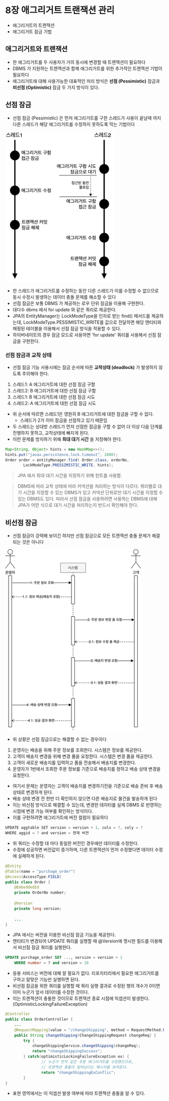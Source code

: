 # 8장 애그리거트 트랜잭션 관리
- 애그리거트의 트랜잭션
- 애그리거트 잠금 기법

## 애그리거트와 트랜잭션
- 한 애그리거트를 두 사용자가 거의 동시에 변경할 때 트랜잭션이 필요하다
- DBMS 가 지원하는 트랜잭션과 함께 애그리거트를 위한 추가적인 트랜잭션 기법이 필요하다
- 애그리거트에 대해 사용가능한 대표적인 처리 방식은 **선점 (Pessimistic)** 잠금과 **비선점 (Optimistic)** 잠금 두 가지 방식이 있다.

## 선점 잠금
- 선점 잠금 (Pessimistic) 은 먼저 애그리거트를 구한 스레드가 사용이 끝날때 까지 다른 스레드가 해당 애그리거트를 수정하지 못하도록 막는 기법이다

![pessimistic](images/pessimistic.png)
- 한 스레드가 애그리거트를 수정하는 동안 다른 스레드가 이를 수정할 수 없으므로 동시 수정시 발생하는 데이터 충돌 문제를 해소할 수 있다
- 선점 잠금은 보통 DBMS 가 제공하는 로우 단위 잠금을 이용해 구현한다.
- 대다수 dbms 에서 for update 와 같은 쿼리로 제공한다.
- JPA의 EntityManager는 LockModeType을 인자로 받는 find() 메서드를 제공하는데, LockModeType.PESSIMISTIC_WRITE를 값으로 전달하면 해당 엔티티와 매핑된 테이블을 이용해서 선점 잠금 방식을 적용할 수 있다. 
- 하이버네이트의 경우 잠금 모드로 사용하면 'for update' 쿼리를 사용해서 선점 잠금을 구현한다.

### 선점 잠금과 교착 상태
- 선점 잠금 기능 사용시에는 잠금 순서에 따른 **교착상태 (deadlock)** 가 발생하지 않도록 주의해야 한다.
1.  스레드1: A 애그리거트에 대한 선점 잠금 구함
2.  스레드2: B 애그리거트에 대한 선점 잠금 구함
3.  스레드1: B 애그리거트에 대한 선점 잠금 시도
4.  스레드2: A 애그리거트에 대한 선점 잠금 시도
- 위 순서에 따르면 스레드1은 영원히 B 애그리거트에 대한 잠금을 구할 수 없다.
  - 스레드가 2가 이미 잠금을 선점하고 있기 때문임
- 두 스레드는 상대방 스레드가 먼저 선점한 잠금을 구할 수 없어 더 이상 다음 단계를 진행하지 못하고, 교착상태에 빠지게 된다.
- 이런 문제를 방지하기 위해 **최대 대기 시간** 을 지정해야 한다.

```java
Map<String, Object> hints = new HashMap<>();
hints.put("javax.persistence.lock.timeout", 2000);
Order order = entityManager.find( Order.class, orderNo, 
		LockModeType.PRESSIMISTIC_WRITE, hints);
```
> JPA 에서 최대 대기 시간을 지정하기 위해 힌트를 사용함.

> DBMS에 따라 교착 상태에 따라 커넥션을 처리하는 방식이 다르다. 쿼리별로 대기 시간을 지정할 수 있는 DBMS가 있고 커넥션 단위로만 대기 시간을 지정할 수 있는 DBMS도 있다. 따라서 선점 잠금을 사용하려면 사용하는 DBMS에 대해 JPA가 어떤 식으로 대기 시간을 처리하는지 반드시 확인해야 한다.

## 비선점 잠금
- 선점 잠금이 강력해 보이긴 하지만 선점 잠금으로 모든 트랜잭션 충돌 문제가 해결되는 것은 아니다

![img.png](images/optimisitic.png)
- 위 상황은 선점 잠금으로는 해결할 수 없는 경우이다
1. 운영자는 배송을 위해 주문 정보를 조회한다. 시스템은 정보를 제공한다.
2. 고객이 배송지 변경을 위해 변경 폼을 요청한다. 시스템은 변경 폼을 제공한다.
3. 고객이 새로운 배송지를 입력하고 폼을 전송해서 배송지를 변경한다.
4. 운영자가 1번에서 조회한 주문 정보를 기준으로 배송지를 정하고 배송 상태 변경을 요청한다.
- 여기서 문제는 운영자는 고객이 배송지를 변경하기전을 기준으로 배송 준비 후 배송 상태로 변경하게 된다.
- 배송 상태 변경 전 한번 더 확인하지 않으면 다른 배송지로 물건을 발송하게 된다
- 이는 비선점 방식으로 해결할 수 있는데, 변경한 데이터를 실제 DBMS 로 반영하는 시점에 변경 가능 여부를 확인하는 방식이다.
- 이를 구현하려면 애그리거트에 버전 컬럼이 필요하다

```java
UPDATE aggtable SET version = version + 1, colx = ?, coly = ?
WHERE aggid = ? and version = 현재 버젼
```
- 위 쿼리는 수정할 대 마다 동일한 버전인 경우에만 데이터를 수정한다.
- 수정에 성공하면 버전값이 증가하며, 다른 트랜잭션이 먼저 수정했다면 데이터 수정에 실패하게 된다.

```java
@Entity
@Table(name = "purchage_order")
@Access(AccessType.FIELD)
public class Order {
	@EmbeddedId
	private OrderNo number;

	@Version
	private long version;
	
	...
}
```
- JPA 에서는 버전을 이용한 비선점 잠금 기능을 제공한다.
- 엔티티가 변경되어 UPDATE 쿼리를 실행할 때 @Version에 명시한 필드를 이용해서 비선점 잠금 쿼리를 실행한다.

```sql
UPDATE purchage_order SET ..., version = version + 1
	WHERE number = ? and version = 10
```
- 응용 서비스는 버전에 대해 알 필요가 없다. 리포지터리에서 필요한 애그리거트를 구하고 알맞은 기능만 실행하면 된다. 
- 비선점 잠금을 위한 쿼리를 실행할 때 쿼리 실행 결과로 수정된 행의 개수가 0이면 이미 누군가 앞서 데이터를 수정한 것이다. 
- 이는 트랜잭션이 충돌한 것이므로 트랜잭션 종료 시점에 익셉션이 발생한다. (OptimisticLockingFailureException)

```java
@Controller
public class OrderController {
	...
	@RequestMapping(value = "/changeShipping", method = RequestMethod.POST)
	public String changeShipping(ChangeShippingRequest changeReq) {
		try {
			changeShippingService.changeShipping(changeReq);
			return "changeShippingSuccess";
		} catch(optimisticLockingFailureException ex) {
				// 누군가 먼저 같은 주문 애그리거트를 수정했으므로, 
				// 트랜잭션 충돌이 일어났다는 메시지를 보여준다. 
				return "changeShippingExConflic";
		}
}
```
- 표현 영역에서는 이 익셉션 발생 여부에 따라 트랜잭션 충돌을 알 수 있다.